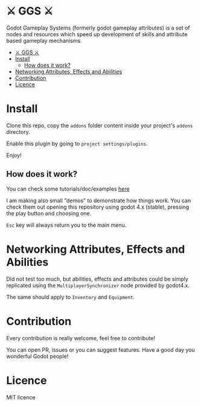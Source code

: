 ⚔️ GGS ⚔️
=======

Godot Gameplay Systems (formerly godot gameplay attributes) is a set of nodes and resources which speed up development of skills and attribute based gameplay mechanisms.

- [⚔️ GGS ⚔️](#️-ggs-️)
- [Install](#install)
  - [How does it work?](#how-does-it-work)
- [Networking Attributes, Effects and Abilities](#networking-attributes-effects-and-abilities)
- [Contribution](#contribution)
- [Licence](#licence)

# Install

Clone this repo, copy the `addons` folder content inside your project's `addons` directory.

Enable this plugin by going to `project settings/plugins`.

Enjoy! 

## How does it work?

You can check some tutorials/doc/examples [here](./docs/readme.md)

I am making also small "demos" to demonstrate how things work. You can check them out opening this repository using godot 4.x (stable), pressing the play button and choosing one.

`Esc` key will always return you to the main menu.

# Networking Attributes, Effects and Abilities

Did not test too much, but abilities, effects and attributes could be simply replicated using the `MultiplayerSynchronizer` node provided by godot4.x.

The same should apply to `Inventory` and `Equipment`.

# Contribution

Every contribution is really welcome, feel free to contribute!

You can open PR, issues or you can suggest features. Have a good day you wonderful Godot people!

# Licence

MIT licence
